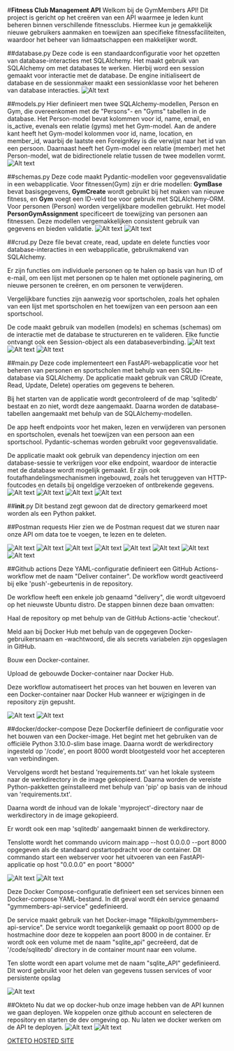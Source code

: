 #**Fitness Club Management API**
Welkom bij de GymMembers API! Dit project is gericht op het creëren van een API waarmee je leden kunt beheren binnen verschillende fitnessclubs. Hiermee kun je gemakkelijk nieuwe gebruikers aanmaken en toewijzen aan specifieke fitnessfaciliteiten, waardoor het beheer van lidmaatschappen een makkelijker wordt.


##database.py
Deze code is een standaardconfiguratie voor het opzetten van database-interacties met SQLAlchemy.
Het maakt gebruik van SQLAlchemy om met databases te werken. Hierbij word een session gemaakt voor interactie met de database.
De engine initialiseert de database en de sessionmaker maakt een sessionklasse voor het beheren van database interacties.
![Alt text](image-10.png)

##models.py
Hier definieert men twee SQLAlchemy-modellen, Person en Gym, die overeenkomen met de "Persons"- en "Gyms" tabellen in de database. Het Person-model bevat kolommen voor id, name, email, en is_active, evenals een relatie (gyms) met het Gym-model. Aan de andere kant heeft het Gym-model kolommen voor id, name, location, en member_id, waarbij de laatste een ForeignKey is die verwijst naar het id van een persoon. Daarnaast heeft het Gym-model een relatie (member) met het Person-model, wat de bidirectionele relatie tussen de twee modellen vormt.
![Alt text](image-11.png)

##schemas.py
Deze code maakt Pydantic-modellen voor gegevensvalidatie in een webapplicatie. Voor fitnessen(Gym) zijn er drie modellen: **GymBase** bevat basisgegevens, **GymCreate** wordt gebruikt bij het maken van nieuwe fitness, en **Gym** voegt een ID-veld toe voor gebruik met SQLAlchemy-ORM. Voor personen (Person) worden vergelijkbare modellen gebruikt. Het model **PersonGymAssignment** specificeert de toewijzing van personen aan fitnessen. Deze modellen vergemakkelijken consistent gebruik van gegevens en bieden validatie.
![Alt text](image-12.png)
![Alt text](image-13.png)

##crud.py
Deze file bevat create, read, update en delete functies voor database-interacties in een webapplicatie, gebruikmakend van SQLAlchemy.

Er zijn functies om individuele personen op te halen op basis van hun ID of e-mail, om een lijst met personen op te halen met optionele paginering, om nieuwe personen te creëren, en om personen te verwijderen.

Vergelijkbare functies zijn aanwezig voor sportscholen, zoals het ophalen van een lijst met sportscholen en het toewijzen van een persoon aan een sportschool.

De code maakt gebruik van modellen (models) en schemas (schemas) om de interactie met de database te structureren en te valideren. Elke functie ontvangt ook een Session-object als een databaseverbinding.
![Alt text](image-14.png)
![Alt text](image-15.png)
![Alt text](image-16.png)

##main.py
Deze code implementeert een FastAPI-webapplicatie voor het beheren van personen en sportscholen met behulp van een SQLite-database via SQLAlchemy. De applicatie maakt gebruik van CRUD (Create, Read, Update, Delete) operaties om gegevens te beheren.

Bij het starten van de applicatie wordt gecontroleerd of de map 'sqlitedb' bestaat en zo niet, wordt deze aangemaakt. Daarna worden de database-tabellen aangemaakt met behulp van de SQLAlchemy-modellen.

De app heeft endpoints voor het maken, lezen en verwijderen van personen en sportscholen, evenals het toewijzen van een persoon aan een sportschool. Pydantic-schemas worden gebruikt voor gegevensvalidatie.

De applicatie maakt ook gebruik van dependency injection om een database-sessie te verkrijgen voor elke endpoint, waardoor de interactie met de database wordt mogelijk gemaakt. Er zijn ook foutafhandelingsmechanismen ingebouwd, zoals het teruggeven van HTTP-foutcodes en details bij ongeldige verzoeken of ontbrekende gegevens.
![Alt text](image-17.png)
![Alt text](image-18.png)
![Alt text](image-19.png)
![Alt text](image-20.png)

##__init__.py
Dit bestand zegt gewoon dat de directory gemarkeerd moet worden als een Python pakket.

##Postman requests
Hier zien we de Postman request dat we sturen naar onze API om data toe te voegen, te lezen en te deleten.

![Alt text](image-2.png)
![Alt text](image-3.png)
![Alt text](image-1.png)
![Alt text](image-4.png)
![Alt text](image-5.png)
![Alt text](image-6.png)
![Alt text](image-9.png)
![Alt text](image-8.png)

##Github actions
Deze YAML-configuratie definieert een GitHub Actions-workflow met de naam "Deliver container". De workflow wordt geactiveerd bij elke 'push'-gebeurtenis in de repository.

De workflow heeft een enkele job genaamd "delivery", die wordt uitgevoerd op het nieuwste Ubuntu distro. De stappen binnen deze baan omvatten:

Haal de repository op met behulp van de GitHub Actions-actie 'checkout'.

Meld aan bij Docker Hub met behulp van de opgegeven Docker-gebruikersnaam en -wachtwoord, die als secrets variabelen zijn opgeslagen in GitHub.

Bouw een Docker-container.

Upload de gebouwde Docker-container naar Docker Hub.

Deze workflow automatiseert het proces van het bouwen en leveren van een Docker-container naar Docker Hub wanneer er wijzigingen in de repository zijn gepusht.

![Alt text](image-21.png)
![Alt text](image-26.png)

##docker/docker-compose
Deze Dockerfile definieert de configuratie voor het bouwen van een Docker-image. Het begint met het gebruiken van de officiële Python 3.10.0-slim base image. Daarna wordt de werkdirectory ingesteld op '/code', en poort 8000 wordt blootgesteld voor het accepteren van verbindingen.

Vervolgens wordt het bestand 'requirements.txt' van het lokale systeem naar de werkdirectory in de image gekopieerd. Daarna worden de vereiste Python-pakketten geïnstalleerd met behulp van 'pip' op basis van de inhoud van 'requirements.txt'.

Daarna wordt de inhoud van de lokale 'myproject'-directory naar de werkdirectory in de image gekopieerd.

Er wordt ook een map 'sqlitedb' aangemaakt binnen de werkdirectory.

Tenslotte wordt het commando uvicorn main:app --host 0.0.0.0 --port 8000 opgegeven als de standaard opstartopdracht voor de container. Dit commando start een webserver voor het uitvoeren van een FastAPI-applicatie op host "0.0.0.0" en poort "8000"

![Alt text](image-22.png)
![Alt text](image-23.png)

Deze Docker Compose-configuratie definieert een set services binnen een Docker-compose YAML-bestand. In dit geval wordt één service genaamd "gymmembers-api-service" gedefinieerd.

De service maakt gebruik van het Docker-image "filipkolb/gymmembers-api-service". De service wordt toegankelijk gemaakt op poort 8000 op de hostmachine door deze te koppelen aan poort 8000 in de container. Er wordt ook een volume met de naam "sqlite_api" gecreëerd, dat de '/code/sqlitedb' directory in de container mount naar een volume.

Ten slotte wordt een apart volume met de naam "sqlite_API" gedefinieerd. Dit word gebruikt voor het delen van gegevens tussen services of voor persistente opslag

![Alt text](image-24.png)

##Okteto 
Nu dat we op docker-hub onze image hebben van de API kunnen we gaan deployen. We koppelen onze github account en selecteren de repository en starten de dev omgeving op. Nu laten we docker werken om de API te deployen.
![Alt text](image.png)
![Alt text](image-25.png)


[OKTETO HOSTED SITE](https://gymmembers-api-service-filipkolb.cloud.okteto.net/docs)